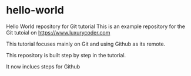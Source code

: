 # hello-world
Hello World repository for Git tutorial
This is an example repository for the Git tutoial on https://www.luxurycoder.com

This tutorial focuses mainly on Git and using Github as its remote.

This repository is built step by step in the tutorial.

It now inclues steps for Github
